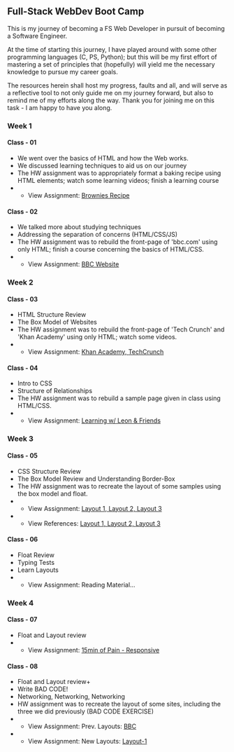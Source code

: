 ## Full-Stack WebDev Boot Camp
This is my journey of becoming a FS Web Developer in pursuit of becoming a Software Engineer.

At the time of starting this journey, I have played around with some other programming languages (C, PS, Python); but this will be my first effort of mastering a set of principles that (hopefully) will yield me the necessary knowledge to pursue my career goals.

The resources herein shall host my progress, faults and all, and will serve as a reflective tool to not only guide me on my journey forward, but also to remind me of my efforts along the way. Thank you for joining me on this task - I am happy to have you along.

### Week 1

#### Class - 01
* We went over the basics of HTML and how the Web works.
* We discussed learning techniques to aid us on our journey
* The HW assignment was to appropriately format a baking recipe using HTML elements; watch some learning videos; finish a learning course
* * View Assignment: <a href="https://need4swede.github.io/100Dev/Classes/Class-01/brownies.html" target="_blank">Brownies Recipe</a>

#### Class - 02
* We talked more about studying techniques
* Addressing the separation of concerns (HTML/CSS/JS)
* The HW assignment was to rebuild the front-page of 'bbc.com' using only HTML; finish a course concerning the basics of HTML/CSS.
* * View Assignment: <a href="https://need4swede.github.io/100Dev/Classes/Class-02/Assignment/bbc.html" target="_blank">BBC Website</a>

### Week 2

#### Class - 03
* HTML Structure Review
* The Box Model of Websites
* The HW assignment was to rebuild the front-page of 'Tech Crunch' and 'Khan Academy' using only HTML; watch some videos.
* * View Assignment: <a href="https://need4swede.github.io/100Dev/Classes/Class-03/Assignment/Khan-Academy/index.html" target="_blank">Khan Academy, </a><a href="https://need4swede.github.io/100Dev/Classes/Class-03/Assignment/Tech-Crunch/index.html" target="_blank">TechCrunch</a>

#### Class - 04
* Intro to CSS
* Structure of Relationships
* The HW assignment was to rebuild a sample page given in class using HTML/CSS.
* * View Assignment: <a href="https://need4swede.github.io/100Dev/Classes/Class-04/Assignment/index.html" target="_blank">Learning w/ Leon &amp; Friends</a>

### Week 3

#### Class - 05
* CSS Structure Review
* The Box Model Review and Understanding Border-Box
* The HW assignment was to recreate the layout of some samples using the box model and float.
* * View Assignment: <a href="https://need4swede.github.io/100Dev/Classes/Class-05/Assignment/Layouts/Layout-1/index.html" target="_blank">Layout 1, </a><a href="https://need4swede.github.io/100Dev/Classes/Class-05/Assignment/Layouts/Layout-2/index.html" target="_blank">Layout 2, </a><a href="https://need4swede.github.io/100Dev/Classes/Class-05/Assignment/Layouts/Layout-3/index.html" target="_blank">Layout 3</a>
* * View References: <a href="https://need4swede.github.io/100Dev/Classes/Class-05/Assignment/Layouts/Layout-1/layout1.png" target="_blank">Layout 1, </a><a href="https://need4swede.github.io/100Dev/Classes/Class-05/Assignment/Layouts/Layout-2/layout2.png" target="_blank">Layout 2, </a><a href="https://need4swede.github.io/100Dev/Classes/Class-05/Assignment/Layouts/Layout-3/layout3.png" target="_blank">Layout 3</a>

#### Class - 06
* Float Review
* Typing Tests
* Learn Layouts
* * View Assignment: Reading Material...

### Week 4

#### Class - 07
* Float and Layout review
* * View Assignment: <a href="https://need4swede.github.io/100Dev/Classes/Class-07/Assignment/Layouts/Layout-Pain/index.html" target="_blank">15min of Pain - Responsive</a>

#### Class - 08
* Float and Layout review+
* Write BAD CODE!
* Networking, Networking, Networking
* HW assignment was to recreate the layout of some sites, including the three we did previously (BAD CODE EXERCISE)
* * View Assignment: Prev. Layouts: <a href="https://need4swede.github.io/100Dev/Classes/Class-08/Assignment/BBC/index.html" target="_blank">BBC</a>
* * View Assignment: New Layouts: <a href="https://need4swede.github.io/100Dev/Classes/Class-08/Assignment/Layout-1/index.html" target="_blank">Layout-1</a>
